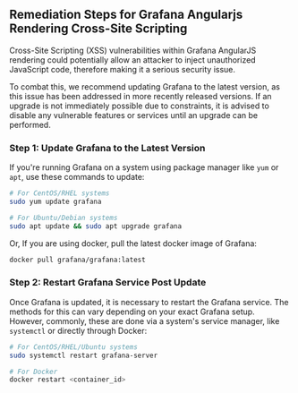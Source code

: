 

## Remediation Steps for Grafana Angularjs Rendering Cross-Site Scripting
Cross-Site Scripting (XSS) vulnerabilities within Grafana AngularJS rendering could potentially allow an attacker to inject unauthorized JavaScript code, therefore making it a serious security issue.

To combat this, we recommend updating Grafana to the latest version, as this issue has been addressed in more recently released versions. If an upgrade is not immediately possible due to constraints, it is advised to disable any vulnerable features or services until an upgrade can be performed.

### Step 1: Update Grafana to the Latest Version
If you're running Grafana on a system using package manager like `yum` or `apt`, use these commands to update:

```bash
# For CentOS/RHEL systems
sudo yum update grafana

# For Ubuntu/Debian systems
sudo apt update && sudo apt upgrade grafana
```
Or, If you are using docker, pull the latest docker image of Grafana:

```bash
docker pull grafana/grafana:latest
```

### Step 2: Restart Grafana Service Post Update
Once Grafana is updated, it is necessary to restart the Grafana service. The methods for this can vary depending on your exact Grafana setup. However, commonly, these are done via a system's service manager, like `systemctl` or directly through Docker:

```bash
# For CentOS/RHEL/Ubuntu systems
sudo systemctl restart grafana-server

# For Docker
docker restart <container_id>
```